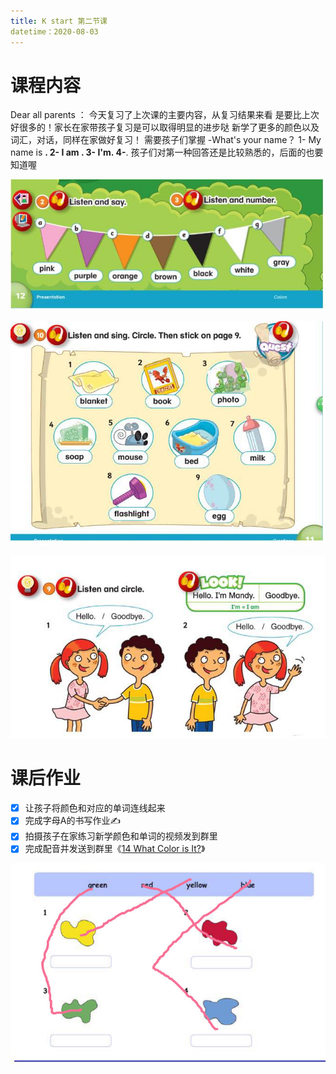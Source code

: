 ```yaml
---
title: K start 第二节课
datetime：2020-08-03 
---
```


# 课程内容

Dear all parents ：
    今天复习了上次课的主要内容，从复习结果来看 是要比上次好很多的！家长在家带孩子复习是可以取得明显的进步哒
  新学了更多的颜色以及词汇，对话，同样在家做好复习！
需要孩子们掌握
-What's your name？
1- My name is ____.
2- I am ____.
3- I'm____.
4-____.
孩子们对第一种回答还是比较熟悉的，后面的也要知道喔

![](2020-08-03-amy/01.jpg)

![](2020-08-03-amy/02.jpg)

![](2020-08-03-amy/03.jpg)

# 课后作业

* [x] 让孩子将颜色和对应的单词连线起来
* [x]  完成字母A的书写作业✍️ 
* [x] 拍摄孩子在家练习新学颜色和单词的视频发到群里
* [x] 完成配音并发送到群里《[14 What Color is It?](https://open.weixin.qq.com/connect/oauth2/authorize?appid=wx2a1c1b5d965c76d6&redirect_uri=https%3A%2F%2Fchildren2.qupeiyin.com%2Findex.php%3Fm%3Dhome%26c%3DActivity%26a%3Dchildshare_video%26course%3DMDAwMDAwMDAwMLCtyGOBsciX%26uid%3DMDAwMDAwMDAwMLCHrqyCe76Ur6eacg&response_type=code&scope=snsapi_base&state=37f20d1b587de38d8cdd989f772245e2#wechat_redirect)》

![](2020-08-03-amy/04.jpg)
